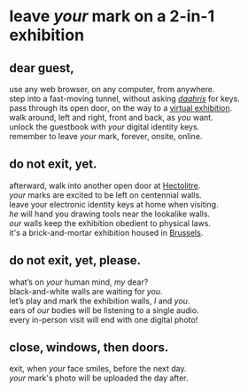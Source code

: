 # leave *your* mark on a 2-in-1 exhibition

## dear guest,

use any web browser, on any computer, from anywhere.  
step into a fast-moving tunnel, without asking *[daqhris](https://daqhris.com)* for keys.  
pass through its open door, on the way to a [virtual exhibition](https://oncyber.io/awalkaday.art).  
walk around, left and right, front and back, as *you* want.   
unlock the guestbook with *your* digital identity keys.  
remember to leave *your* mark, forever, onsite, online.  

## do not exit, yet.  

afterward, walk into another open door at [Hectolitre](http://hectolitre.space).  
*your* marks are excited to be left on centennial walls.  
leave your electronic identity keys at home when visiting.  
*he* will hand you drawing tools near the lookalike walls.  
*our* walls keep the exhibition obedient to physical laws.  
it's a brick-and-mortar exhibition housed in [Brussels](https://www.brussels.be/).  

## do not exit, yet, please.  

what’s on *your* human mind, *my* dear?  
black-and-white walls are waiting for *you*.  
let’s play and mark the exhibition walls, *I* and *you*.  
ears of *our* bodies will be listening to a single audio.  
every in-person visit will end with one digital photo!  

## close, windows, then doors.  

exit, when *your* face smiles, before the next day.  
*your* mark's photo will be uploaded the day after.  
